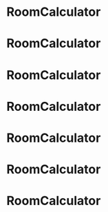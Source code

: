 # RoomCalculator
# RoomCalculator
# RoomCalculator
# RoomCalculator
# RoomCalculator
# RoomCalculator
# RoomCalculator
